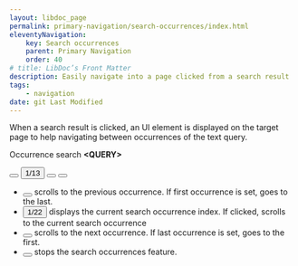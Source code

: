 ```yaml
---
layout: libdoc_page
permalink: primary-navigation/search-occurrences/index.html
eleventyNavigation:
    key: Search occurrences
    parent: Primary Navigation
    order: 40
# title: LibDoc’s Front Matter 
description: Easily navigate into a page clicked from a search result
tags:
    - navigation
date: git Last Modified
---
```


When a search result is clicked, an UI element is displayed on the target page to help navigating between occurrences of the text query.

<div>
    <nav class="d-flex fw-wrap jc-space-between ai-center gap-5 | pos-sticky bottom-0 z-1 | p-5 | bs-1 bc-success-100 bradtl-3 bradtr-3 pe-none">
        <p class="d-flex ai-baseline gap-2 | m-0 | fs-2">
            Occurrence search
            <strong class="pt-1 pb-1 pl-3 pr-3 | fvs-500 | bc-success-900 c-success-100 brad-1">&lt;QUERY&gt;</strong>
        </p>
        <div class="d-flex gap-2">
            <button type="button" class="pos-relative | h-50px ar-square | fs-5 | brad-4 bc-neutral-100 c-success-900 bwidth-1 bstyle-dashed bcolor-success-900 cur-pointer __hover-2" onclick="libdocUi.prevSearchOccurrence()" title="Previous search occurrence">
                <span class="icon-caret-left | pos-absolute top-50 left-50 t-tY-50 t-tX-50 | c-success-900"></span>
            </button>
            <button type="button" class="pos-relative | h-50px ar-square | fs-2 | brad-4 bc-neutral-100 c-success-900 bwidth-1 bstyle-dashed bcolor-success-900 cur-pointer __hover-2" onclick="libdocUi.curSearchOccurrence()" title="Current search occurrence">
                <span id="current_query_occurrence_index_position" class="pos-absolute top-50 left-50 t-tY-50 t-tX-50 | c-success-900">1/13</span>
            </button>
            <button type="button" class="pos-relative | h-50px ar-square | fs-5 | brad-4 bc-neutral-100 c-success-900 bwidth-1 bstyle-dashed bcolor-success-900 cur-pointer __hover-2" onclick="libdocUi.nextSearchOccurrence()" title="Next search occurrence">
                <span class="icon-caret-right | pos-absolute top-50 left-50 t-tY-50 t-tX-50 | c-success-900"></span>
            </button>
            <button type="button" class="pos-relative | h-50px ar-square | fs-2 | brad-4 bc-neutral-100 c-success-900 bwidth-1 bstyle-dashed bcolor-success-900 cur-pointer __hover-2" onclick="libdocUi.stopSearchOccurrence()" title="Stop search occurrences">
                <span class="icon-x | pos-absolute top-50 left-50 t-tY-50 t-tX-50 | c-success-900"></span>
            </button>
        </div>
    </nav>
</div>

<ul class="mt-5">
    <li class="d-flex gap-3">
        <button type="button"
            class="pos-relative | h-50px ar-square | fs-5 | brad-4 bc-neutral-100 c-success-900 bwidth-1 bstyle-dashed bcolor-success-900 cur-pointer __hover-2"
            title="{{ libdocMessages.searchOccurrencesPrevious[libdocConfig.lang] }}">
            <span class="icon-caret-left | pos-absolute top-50 left-50 t-tY-50 t-tX-50 | c-success-900"></span>
        </button>
        scrolls to the previous occurrence. If first occurrence is set, goes to the last.
    </li>
    <li class="d-flex gap-3">
        <button type="button"
            class="pos-relative | h-50px ar-square | fs-2 | brad-4 bc-neutral-100 c-success-900 bwidth-1 bstyle-dashed bcolor-success-900 cur-pointer __hover-2"
            title="{{ libdocMessages.searchOccurrencesCurrent[libdocConfig.lang] }}">
            <span class="pos-absolute top-50 left-50 t-tY-50 t-tX-50 | c-success-900">1/22</span>
        </button>
        displays the current search occurrence index. If clicked, scrolls to the current search occurrence
    </li>
    <li class="d-flex gap-3">
        <button type="button"
            class="pos-relative | h-50px ar-square | fs-5 | brad-4 bc-neutral-100 c-success-900 bwidth-1 bstyle-dashed bcolor-success-900 cur-pointer __hover-2"
            title="{{ libdocMessages.searchOccurrencesNext[libdocConfig.lang] }}">
            <span class="icon-caret-right | pos-absolute top-50 left-50 t-tY-50 t-tX-50 | c-success-900"></span>
        </button>
        scrolls to the next occurrence. If last occurrence is set, goes to the first.
    </li>
    <li class="d-flex gap-3">
        <button type="button"
            class="pos-relative | h-50px ar-square | fs-2 | brad-4 bc-neutral-100 c-success-900 bwidth-1 bstyle-dashed bcolor-success-900 cur-pointer __hover-2"
            title="{{ libdocMessages.searchOccurrencesStop[libdocConfig.lang] }}">
            <span class="icon-x | pos-absolute top-50 left-50 t-tY-50 t-tX-50 | c-success-900"></span>
        </button>
        stops the search occurrences feature.
    </li>
</ul>
